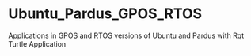 # Ubuntu_Pardus_GPOS_RTOS
Applications in GPOS and RTOS versions of Ubuntu and Pardus with Rqt Turtle Application
